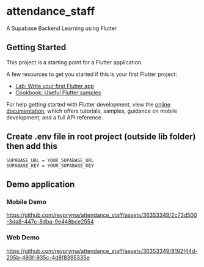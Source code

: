 # attendance_staff

A Supabase Backend Learning using  Flutter 

## Getting Started

This project is a starting point for a Flutter application.

A few resources to get you started if this is your first Flutter project:

- [Lab: Write your first Flutter app](https://docs.flutter.dev/get-started/codelab)
- [Cookbook: Useful Flutter samples](https://docs.flutter.dev/cookbook)

For help getting started with Flutter development, view the
[online documentation](https://docs.flutter.dev/), which offers tutorials,
samples, guidance on mobile development, and a full API reference.

## Create .env file in root project (outside lib folder) then add this

```
SUPABASE_URL = YOUR_SUPABASE_URL
SUPABASE_KEY = YOUR_SUPABASE_KEY
```


## Demo application
### Mobile Demo

https://github.com/reypryma/attendance_staff/assets/36353349/2c73d500-3da8-447c-8dba-9e448bce2554


### Web Demo

https://github.com/reypryma/attendance_staff/assets/36353349/8192f44d-205b-493f-935c-4d8f8395335e


